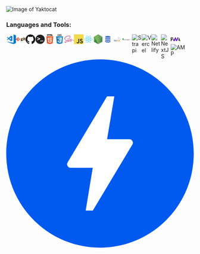 ![Image of Yaktocat](https://github.githubassets.com/images/mona-whisper.gif)


<!--
**branislav94/branislav94** is a ✨ _special_ ✨ repository because its `README.md` (this file) appears on your GitHub profile.


Here are some ideas to get you started:

- 🔭 I’m currently working on ...
- 🌱 I’m currently learning ...
- 👯 I’m looking to collaborate on ...
- 🤔 I’m looking for help with ...
- 💬 Ask me about ...
- 📫 How to reach me: ...
- 😄 Pronouns: ...
- ⚡ Fun fact: ...
-->
### Languages and Tools:



<img align="left" alt="Visual Studio Code" width="26px" src="https://raw.githubusercontent.com/github/explore/80688e429a7d4ef2fca1e82350fe8e3517d3494d/topics/visual-studio-code/visual-studio-code.png" />
<img align="left" alt="Git" width="26px" src="https://raw.githubusercontent.com/github/explore/80688e429a7d4ef2fca1e82350fe8e3517d3494d/topics/git/git.png" />
<img align="left" alt="GitHub" width="26px" src="https://raw.githubusercontent.com/github/explore/78df643247d429f6cc873026c0622819ad797942/topics/github/github.png" />
<img align="left" alt="Terminal" width="26px" src="https://raw.githubusercontent.com/github/explore/80688e429a7d4ef2fca1e82350fe8e3517d3494d/topics/terminal/terminal.png" />
<img align="left" alt="HTML5" width="26px" src="https://raw.githubusercontent.com/github/explore/80688e429a7d4ef2fca1e82350fe8e3517d3494d/topics/html/html.png" />
<img align="left" alt="CSS3" width="26px" src="https://raw.githubusercontent.com/github/explore/80688e429a7d4ef2fca1e82350fe8e3517d3494d/topics/css/css.png" />
<img align="left" alt="Sass" width="26px" src="https://raw.githubusercontent.com/github/explore/80688e429a7d4ef2fca1e82350fe8e3517d3494d/topics/sass/sass.png" />
<img align="left" alt="JavaScript" width="26px" src="https://raw.githubusercontent.com/github/explore/80688e429a7d4ef2fca1e82350fe8e3517d3494d/topics/javascript/javascript.png" />
<img align="left" alt="React" width="26px" src="https://raw.githubusercontent.com/github/explore/80688e429a7d4ef2fca1e82350fe8e3517d3494d/topics/react/react.png" />
<img align="left" alt="Node.js" width="26px" src="https://raw.githubusercontent.com/github/explore/80688e429a7d4ef2fca1e82350fe8e3517d3494d/topics/nodejs/nodejs.png" />
<img align="left" alt="SQL" width="26px" src="https://raw.githubusercontent.com/github/explore/80688e429a7d4ef2fca1e82350fe8e3517d3494d/topics/sql/sql.png" />
<img align="left" alt="MySQL" width="26px" src="https://raw.githubusercontent.com/github/explore/80688e429a7d4ef2fca1e82350fe8e3517d3494d/topics/mysql/mysql.png" />
<img align="left" alt="MongoDB" width="26px" src="https://raw.githubusercontent.com/github/explore/80688e429a7d4ef2fca1e82350fe8e3517d3494d/topics/mongodb/mongodb.png" />
<img align="left" alt="Strapi" width="26px" src="https://avatars3.githubusercontent.com/u/19872173?s=200&v=4.png" />
<img align="left" alt="Vercel" width="26px" src="https://avatars1.githubusercontent.com/u/14985020?s=200&v=4.png" />
<img align="left" alt="Netlify" width="26px" src="https://avatars0.githubusercontent.com/u/7892489?s=200&v=4.png" />
<img align="left" alt="NextJS" width="26px" src="https://raw.githubusercontent.com/vercel/next.js/canary/examples/cms-strapi/public/favicon/favicon.ico" />
<img align="left" alt="PWA" width="26px" src="https://raw.githubusercontent.com/github/explore/80688e429a7d4ef2fca1e82350fe8e3517d3494d/topics/pwa/pwa.png" />
<img align="left" alt="AMP" width="40px" src="https://www.logo.wine/a/logo/Accelerated_Mobile_Pages/Accelerated_Mobile_Pages-Icon-Logo.wine.svg" />

<svg id="logo" xmlns="http://www.w3.org/2000/svg" viewBox="0 0 30 30"><g fill="none" fill-rule="evenodd"><path fill="#FFF" d="M0 15c0 8.284 6.716 15 15 15 8.285 0 15-6.716 15-15 0-8.284-6.715-15-15-15C6.716 0 0 6.716 0 15z"></path><path fill="#005AF0" fill-rule="nonzero" d="M13.85 24.098h-1.14l1.128-6.823-3.49.005h-.05a.57.57 0 0 1-.568-.569c0-.135.125-.363.125-.363l6.272-10.46 1.16.005-1.156 6.834 3.508-.004h.056c.314 0 .569.254.569.568 0 .128-.05.24-.121.335L13.85 24.098zM15 0C6.716 0 0 6.716 0 15c0 8.284 6.716 15 15 15 8.285 0 15-6.716 15-15 0-8.284-6.715-15-15-15z"></path></g></svg>

<!-- <img align="left" alt="Gatsby" width="26px" src="https://raw.githubusercontent.com/github/explore/e94815998e4e0713912fed477a1f346ec04c3da2/topics/gatsby/gatsby.png" /> 
<img align="left" alt="GraphQL" width="26px" src="https://raw.githubusercontent.com/github/explore/80688e429a7d4ef2fca1e82350fe8e3517d3494d/topics/graphql/graphql.png" /> 
<img align="left" alt="Deno" width="26px" src="<svg id="logo" xmlns="http://www.w3.org/2000/svg" viewBox="0 0 30 30"><g fill="none" fill-rule="evenodd"><path fill="#FFF" d="M0 15c0 8.284 6.716 15 15 15 8.285 0 15-6.716 15-15 0-8.284-6.715-15-15-15C6.716 0 0 6.716 0 15z"></path><path fill="#005AF0" fill-rule="nonzero" d="M13.85 24.098h-1.14l1.128-6.823-3.49.005h-.05a.57.57 0 0 1-.568-.569c0-.135.125-.363.125-.363l6.272-10.46 1.16.005-1.156 6.834 3.508-.004h.056c.314 0 .569.254.569.568 0 .128-.05.24-.121.335L13.85 24.098zM15 0C6.716 0 0 6.716 0 15c0 8.284 6.716 15 15 15 8.285 0 15-6.716 15-15 0-8.284-6.715-15-15-15z"></path></g></svg>" />
-->


<br />
<br />
